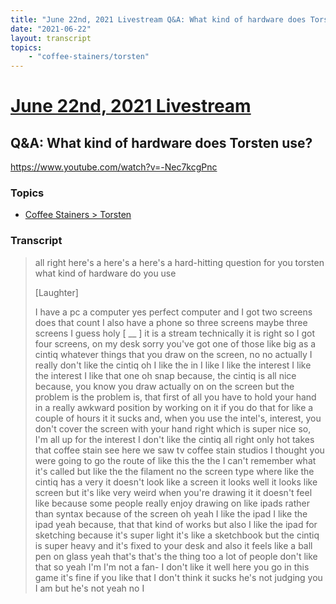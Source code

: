 ```yaml
---
title: "June 22nd, 2021 Livestream Q&A: What kind of hardware does Torsten use?"
date: "2021-06-22"
layout: transcript
topics:
    - "coffee-stainers/torsten"
---
```

# [June 22nd, 2021 Livestream](../2021-06-22.md)
## Q&A: What kind of hardware does Torsten use?
https://www.youtube.com/watch?v=-Nec7kcgPnc

### Topics
* [Coffee Stainers > Torsten](../topics/coffee-stainers/torsten.md)

### Transcript

> all right here's a here's a here's a hard-hitting question for you torsten what kind of hardware do you use
>
> [Laughter]
>
> I have a pc a computer yes perfect computer and I got two screens does that count I also have a phone so three screens maybe three screens I guess holy [ __ ] it is a stream technically it is right so I got four screens, on my desk sorry you've got one of those like big as a cintiq whatever things that you draw on the screen, no no actually I really don't like the cintiq oh I like the in I like I like the interest I like the interest I like that one oh snap because, the cintiq is all nice because, you know you draw actually on on the screen but the problem is the problem is, that first of all you have to hold your hand in a really awkward position by working on it if you do that for like a couple of hours it it sucks and, when you use the intel's, interest, you don't cover the screen with your hand right which is super nice so, I'm all up for the interest I don't like the cintiq all right only hot takes that coffee stain see here we saw tv coffee stain studios I thought you were going to go the route of like this the the I can't remember what it's called but like the the filament no the screen type where like the cintiq has a very it doesn't look like a screen it looks well it looks like screen but it's like very weird when you're drawing it it doesn't feel like because some people really enjoy drawing on like ipads rather than syntax because of the screen oh yeah I like the ipad I like the ipad yeah because, that that kind of works but also I like the ipad for sketching because it's super light it's like a sketchbook but the cintiq is super heavy and it's fixed to your desk and also it feels like a ball pen on glass yeah that's that's the thing too a lot of people don't like that so yeah I'm I'm not a fan- I don't like it well here you go in this game it's fine if you like that I don't think it sucks he's not judging you I am but he's not yeah no I
